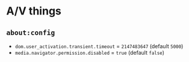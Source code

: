 # A/V things

## `about:config`

- `dom.user_activation.transient.timeout` = `2147483647` (default `5000`)
- `media.navigator.permission.disabled` = `true` (default `false`)

